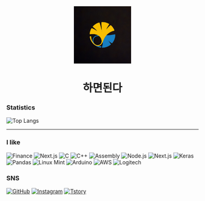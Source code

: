 <div align="center">
  <img src="https://github.com/KMSstudio/KMSstudio/blob/main/image/profile.jpg?raw=true" width="150" alt="Profile Image">
  <h1>하면된다</h1>
</div>

### Statistics
![Top Langs](https://github-readme-stats.vercel.app/api/top-langs/?username=KMSstudio&layout=compact&langs_count=10&exclude_repo=login_lecture,express-ejs-skeleton,computer-architector)

---

### I like
![Finance](https://img.shields.io/badge/Finance-FFD700?style=for-the-badge&logo=bitcoin&logoColor=black)
![Next.js](https://img.shields.io/badge/security-000000?style=for-the-badge&logo=openaccess&logoColor=ffffff)
![C](https://img.shields.io/badge/C_lang-A8B9CC?style=for-the-badge&logo=c&logoColor=white)
![C++](https://img.shields.io/badge/Cxx-00599C?style=for-the-badge&logo=cplusplus&logoColor=white)
![Assembly](https://img.shields.io/badge/Assembly-383838?style=for-the-badge&logo=assemblyScript&logoColor=white)
![Node.js](https://img.shields.io/badge/Node.js-339933?style=for-the-badge&logo=nodedotjs&logoColor=white)
![Next.js](https://img.shields.io/badge/Next.js-000000?style=for-the-badge&logo=nextdotjs&logoColor=white)
![Keras](https://img.shields.io/badge/Keras-D00000?style=for-the-badge&logo=keras&logoColor=white)
![Pandas](https://img.shields.io/badge/Pandas-150458?style=for-the-badge&logo=pandas&logoColor=white)
![Linux Mint](https://img.shields.io/badge/Linux_Mint-6B9E25?style=for-the-badge&logo=linuxmint&logoColor=white)
![Arduino](https://img.shields.io/badge/Arduino-00979D?style=for-the-badge&logo=arduino&logoColor=white)
![AWS](https://img.shields.io/badge/Amazon_Web_Services-0A182C?style=for-the-badge&logo=amazonwebservices&logoColor=FF9908)
![Logitech](https://img.shields.io/badge/Logitech-38FADF?style=for-the-badge&logo=logitech&logoColor=000000)


### SNS
[![GitHub](https://img.shields.io/badge/GitHub-181717?style=for-the-badge&logo=github&logoColor=white)](https://github.com/KMSstudio)
[![Instagram](https://img.shields.io/badge/Instagram-E4405F?style=for-the-badge&logo=instagram&logoColor=white)](https://www.instagram.com/clever.kang)
[![Tstory](https://img.shields.io/badge/Tstory-white?style=for-the-badge&logo=telefonica&logoColor=black)](https://kms-program.tistory.com/)